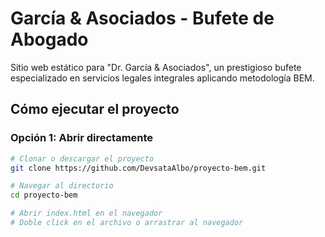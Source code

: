 # García & Asociados - Bufete de Abogado

Sitio web estático para "Dr. García & Asociados", un prestigioso bufete especializado en servicios legales integrales aplicando metodología BEM.

## Cómo ejecutar el proyecto

### Opción 1: Abrir directamente
```bash
# Clonar o descargar el proyecto
git clone https://github.com/DevsataAlbo/proyecto-bem.git

# Navegar al directorio
cd proyecto-bem

# Abrir index.html en el navegador
# Doble click en el archivo o arrastrar al navegador
```
